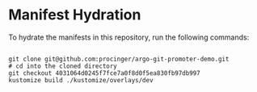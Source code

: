 
# Manifest Hydration

To hydrate the manifests in this repository, run the following commands:

```shell

git clone git@github.com:procinger/argo-git-promoter-demo.git
# cd into the cloned directory
git checkout 4031064d0245f7fce7a0f8d0f5ea830fb97db997
kustomize build ./kustomize/overlays/dev
```